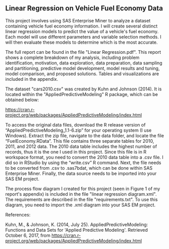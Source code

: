 Linear Regression on Vehicle Fuel Economy Data
----------------

This project involves using SAS Enterprise Miner to analyze a dataset containing vehicle fuel economy information.  I will create several distinct linear regression models to predict the value of a vehicle's fuel economy.  Each model will use different parameters and variable selection methods.  I will then evaluate these models to determine which is the most accurate.

The full report can be found in the file "Linear Regression.pdf".  This report shows a complete breakdown of my analysis, including problem identification, motivation, data exploration, data preparation, data sampling and partitioning, predictive model development, model results and tuning, model comparison, and proposed solutions.  Tables and visualizations are included in the appendix.

The dataset "cars2010.csv" was created by Kuhn and Johnson (2014).  It is located within the "AppliedPredictiveModeling" R package, which can be obtained below:

https://cran.r-project.org/web/packages/AppliedPredictiveModeling/index.html

To access the original data files, download the R release version of “AppliedPredictiveModeling_1.1-6.zip” for your operating system (I use Windows).  Extract the zip file, navigate to the data folder, and locate the file “FuelEconomy.RData”.  This file contains three separate tables for 2010, 2011, and 2012 data.  The 2010 data table includes the highest number of records, thus it is the one I used in this project.  Since this file is in R workspace format, you need to convert the 2010 data table into a .csv file.  I did so in RStudio by using the “write.csv” R command.  Next, the file needs to be converted from .csv to .sas7bdat, which can be done within SAS Enterprise Miner.  Finally, the data source needs to be imported into your SAS EM project.

The process flow diagram I created for this project (seen in Figure 1 of my report's appendix) is included in the file "linear regression diagram.xml".  The requirements are described in the file "requirements.txt".  To use this diagram, you need to import the .xml diagram into your SAS EM project.


References:

Kuhn, M., & Johnson, K. (2014, July 25). AppliedPredictiveModeling: Functions and Data Sets for 'Applied Predictive Modeling'. Retrieved October 6, 2017, from https://cran.r-project.org/web/packages/AppliedPredictiveModeling/index.html
